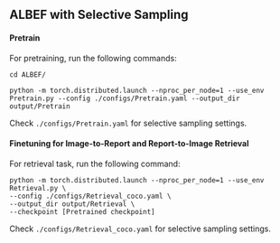 ## ALBEF with Selective Sampling

#### Pretrain

For pretraining, run the following commands:

```
cd ALBEF/
```

```
python -m torch.distributed.launch --nproc_per_node=1 --use_env Pretrain.py --config ./configs/Pretrain.yaml --output_dir output/Pretrain 
```

Check `./configs/Pretrain.yaml` for selective sampling settings.


#### Finetuning for Image-to-Report and Report-to-Image Retrieval 
For retrieval task, run the following command:

```
python -m torch.distributed.launch --nproc_per_node=1 --use_env Retrieval.py \
--config ./configs/Retrieval_coco.yaml \
--output_dir output/Retrieval \
--checkpoint [Pretrained checkpoint]

```

Check `./configs/Retrieval_coco.yaml` for selective sampling settings.
